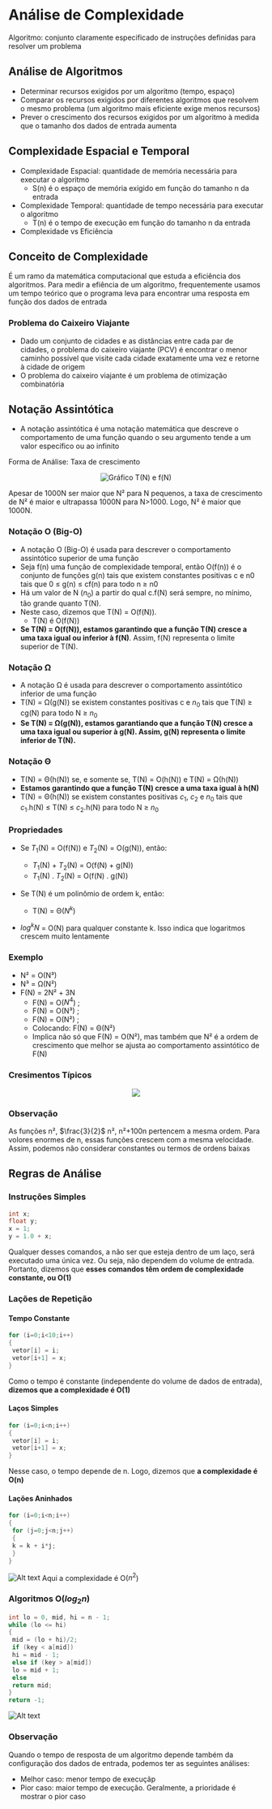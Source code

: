 # Análise de Complexidade
Algoritmo: conjunto claramente especificado de instruções definidas para resolver um problema
## Análise de Algoritmos
- Determinar recursos exigidos por um algoritmo (tempo, espaço)
- Comparar os recursos exigidos por diferentes algoritmos que resolvem o mesmo problema (um algoritmo mais eficiente exige menos recursos)
- Prever o crescimento dos recursos exigidos por um algoritmo à medida que o tamanho dos dados de entrada aumenta
## Complexidade Espacial e Temporal
- Complexidade Espacial: quantidade de memória necessária para executar o algoritmo
    - S(n) é o espaço de memória exigido em função do tamanho n da entrada
- Complexidade Temporal: quantidade de tempo necessária para executar o algoritmo
    - T(n) é o tempo de execução em função do tamanho n da entrada
- Complexidade vs Eficiência
## Conceito de Complexidade
É um ramo da matemática computacional que estuda a eficiência dos algoritmos. Para medir a efiência de um algoritmo, frequentemente usamos um tempo teórico que o programa leva para encontrar uma resposta em função dos dados de entrada

### Problema do Caixeiro Viajante
- Dado um conjunto de cidades e as distâncias entre cada par de cidades, o problema do caixeiro viajante (PCV) é encontrar o menor caminho possível que visite cada cidade exatamente uma vez e retorne à cidade de origem
- O problema do caixeiro viajante é um problema de otimização combinatória

## Notação Assintótica
- A notação assintótica é uma notação matemática que descreve o comportamento de uma função quando o seu argumento tende a um valor específico ou ao infinito

Forma de Análise: Taxa de crescimento
<div align="center"><img src="grafico.png"alt="Gráfico T(N) e f(N)"></div>

Apesar de 1000N ser maior que N² para N pequenos, a taxa de crescimento de N² é maior e ultrapassa 1000N para N>1000. Logo, N² é maior que 1000N.

### Notação O (Big-O)
- A notação O (Big-O) é usada para descrever o comportamento assintótico superior de uma função
- Seja f(n) uma função de complexidade temporal, então O(f(n)) é o conjunto de funções g(n) tais que existem constantes positivas c e n0 tais que 0 ≤ g(n) ≤ cf(n) para todo n ≥ n0
- Há um valor de N ($n_0$) a partir do qual c.f(N) será
sempre, no mínimo, tão grande quanto T(N). 
- Neste caso, dizemos que T(N) = O(f(N)).
    - T(N) é O(f(N)) 
- **Se T(N) = O(f(N)), estamos garantindo que a função T(N) cresce a uma taxa igual ou inferior à f(N)**. Assim, f(N) representa o limite superior de T(N).
### Notação Ω
- A notação Ω é usada para descrever o comportamento assintótico inferior de uma função
- T(N) = Ω(g(N)) se existem constantes positivas c e $n_0$ tais que T(N) ≥ cg(N) para todo N ≥ $n_0$
- **Se T(N) = Ω(g(N)), estamos garantiando que a função T(N) cresce a uma taxa igual ou superior à g(N). Assim, g(N) representa o limite inferior de T(N).**

### Notação Θ
- T(N) = Θ(h(N)) se, e somente se, T(N) = O(h(N)) e T(N) = Ω(h(N))
- **Estamos garantindo que a função T(N) cresce a uma taxa igual à h(N)**
- T(N) = Θ(h(N)) se existem constantes positivas $c_1$, $c_2$ e $n_0$ tais que $c_1$.h(N) ≤ T(N) ≤ $c_2$.h(N) para todo N ≥ $n_0$
### Propriedades
- Se $T_1$(N) = O(f(N)) e $T_2$(N) = O(g(N)), então:
    - $T_1$(N) + $T_2$(N) = O(f(N) + g(N))
    - $T_1$(N) . $T_2$(N) = O(f(N) . g(N))

- Se T(N) é um polinômio de ordem k, então:
    - T(N) = Θ($N^k$)

- $log^kN$ = O(N) para qualquer constante k. Isso indica que logaritmos crescem muito lentamente

### Exemplo
<!--- T(N) = 2N² + 3N + 1
- T(N) = O(N²)-->
- N² = O(N³)
- N³ = Ω(N²)
- F(N) = 2N² + 3N
    - F(N) = O($N^4$) ; 
    - F(N) = O(N³) ; 
    - F(N) = O(N²) ;
    - Colocando: F(N) = Θ(N²)
    - Implica não só que F(N) = O(N²), mas também que N² é a ordem de crescimento que melhor se ajusta ao comportamento assintótico de F(N)
### Cresimentos Típicos
<div align="center"><img src="crescimentosTipicos.png"></div>

### Observação
As funções n², $\frac{3}{2}$ n², n²+100n pertencem a mesma ordem. Para volores enormes de n, essas funções crescem com a mesma velocidade. Assim, podemos não considerar constantes ou termos de ordens baixas

## Regras de Análise
### Instruções Simples
```c
int x;
float y;
x = 1;
y = 1.0 + x;
```
Qualquer desses comandos, a não ser que esteja dentro de um laço, será executado uma única vez. Ou seja, não dependem do volume de entrada. Portanto, dizemos que **esses comandos têm ordem de complexidade constante, ou O(1)**

### Lações de Repetição
#### Tempo Constante
```c
for (i=0;i<10;i++)
{
 vetor[i] = i;
 vetor[i+1] = x;
}
```
Como o tempo é constante (independente do volume de dados de entrada), **dizemos que a complexidade é O(1)**

#### Laços Simples
```c
for (i=0;i<n;i++)
{
 vetor[i] = i;
 vetor[i+1] = x;
}
```
Nesse caso, o tempo depende de n. Logo, dizemos que **a complexidade é O(n)**
#### Lações Aninhados
```c
for (i=0;i<n;i++)
{
 for (j=0;j<n;j++)
 {
 k = k + i*j;
 }
}
```
![Alt text](lacosAninhados.png)
Aqui a complexidade é O($n^2$)
### Algoritmos O($log_{2}n$)
```c
int lo = 0, mid, hi = n - 1;
while (lo <= hi)
{
 mid = (lo + hi)/2;
 if (key < a[mid])
 hi = mid - 1;
 else if (key > a[mid])
 lo = mid + 1;
 else
 return mid;
}
return -1;
```
![Alt text](complexidadeLogN.png)

### Observação
Quando o tempo de resposta de um algoritmo depende também da configuração dos dados de entrada, podemos ter as seguintes análises:
- Melhor caso: menor tempo de execuçãp
- Pior caso: maior tempo de execução. Geralmente, a prioridade é mostrar o pior caso